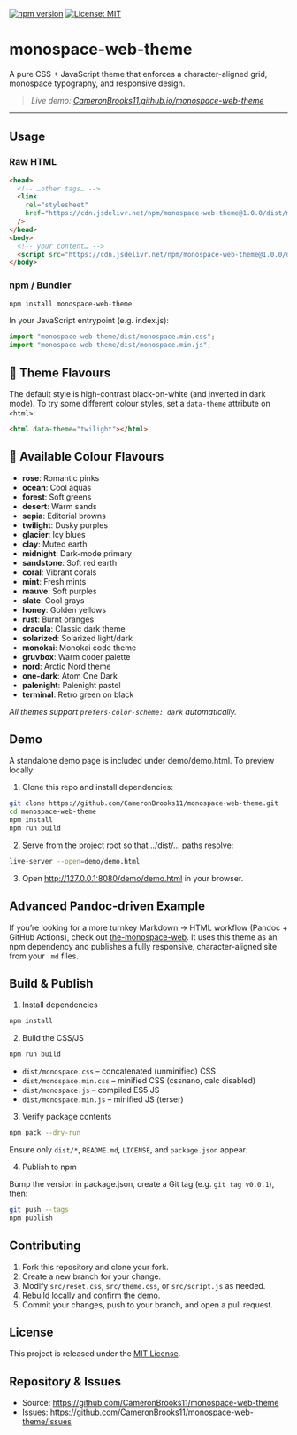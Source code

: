 [![npm version](https://img.shields.io/npm/v/monospace-web-theme.svg)](https://www.npmjs.com/package/monospace-web-theme)
[![License: MIT](https://img.shields.io/badge/License-MIT-blue.svg)](./LICENSE)

# monospace-web-theme

A pure CSS + JavaScript theme that enforces a character-aligned grid, monospace typography, and responsive design.

> _Live demo: [CameronBrooks11.github.io/monospace-web-theme](https://CameronBrooks11.github.io/monospace-web-theme/)_

---

## Usage

### Raw HTML

```html
<head>
  <!-- …other tags… -->
  <link
    rel="stylesheet"
    href="https://cdn.jsdelivr.net/npm/monospace-web-theme@1.0.0/dist/monospace.min.css"
  />
</head>
<body>
  <!-- your content… -->
  <script src="https://cdn.jsdelivr.net/npm/monospace-web-theme@1.0.0/dist/monospace.min.js"></script>
</body>
```

### npm / Bundler

```bash
npm install monospace-web-theme
```

In your JavaScript entrypoint (e.g. index.js):

```js
import "monospace-web-theme/dist/monospace.min.css";
import "monospace-web-theme/dist/monospace.min.js";
```

## 🌈 Theme Flavours

The default style is high-contrast black-on-white (and inverted in dark mode). To try some different colour styles, set a `data-theme` attribute on `<html>`:

```html
<html data-theme="twilight"></html>
```

## 🎨 Available Colour Flavours

- **rose**: Romantic pinks
- **ocean**: Cool aquas
- **forest**: Soft greens
- **desert**: Warm sands
- **sepia**: Editorial browns
- **twilight**: Dusky purples
- **glacier**: Icy blues
- **clay**: Muted earth
- **midnight**: Dark-mode primary
- **sandstone**: Soft red earth
- **coral**: Vibrant corals
- **mint**: Fresh mints
- **mauve**: Soft purples
- **slate**: Cool grays
- **honey**: Golden yellows
- **rust**: Burnt oranges
- **dracula**: Classic dark theme
- **solarized**: Solarized light/dark
- **monokai**: Monokai code theme
- **gruvbox**: Warm coder palette
- **nord**: Arctic Nord theme
- **one-dark**: Atom One Dark
- **palenight**: Palenight pastel
- **terminal**: Retro green on black

_All themes support `prefers-color-scheme: dark` automatically._

## Demo

A standalone demo page is included under demo/demo.html. To preview locally:

1. Clone this repo and install dependencies:

```bash
git clone https://github.com/CameronBrooks11/monospace-web-theme.git
cd monospace-web-theme
npm install
npm run build
```

2. Serve from the project root so that ../dist/… paths resolve:

```bash
live-server --open=demo/demo.html
```

3. Open http://127.0.0.1:8080/demo/demo.html in your browser.

## Advanced Pandoc-driven Example

If you’re looking for a more turnkey Markdown → HTML workflow (Pandoc + GitHub Actions), check out [the-monospace-web](https://github.com/CameronBrooks11/the-monospace-web). It uses this theme as an npm dependency and publishes a fully responsive, character-aligned site from your `.md` files.

## Build & Publish

1. Install dependencies

```bash
npm install
```

2. Build the CSS/JS

```bash
npm run build
```

- `dist/monospace.css` – concatenated (unminified) CSS
- `dist/monospace.min.css` – minified CSS (cssnano, calc disabled)
- `dist/monospace.js` – compiled ES5 JS
- `dist/monospace.min.js` – minified JS (terser)

3. Verify package contents

```bash
npm pack --dry-run
```

Ensure only `dist/*`, `README.md`, `LICENSE`, and `package.json` appear.

4. Publish to npm

Bump the version in package.json, create a Git tag (e.g. `git tag v0.0.1`), then:

```bash
git push --tags
npm publish
```

## Contributing

1. Fork this repository and clone your fork.
2. Create a new branch for your change.
3. Modify `src/reset.css`, `src/theme.css`, or `src/script.js` as needed.
4. Rebuild locally and confirm the [demo](#demo).
5. Commit your changes, push to your branch, and open a pull request.

## License

This project is released under the [MIT License](./LICENSE).

## Repository & Issues

- Source: https://github.com/CameronBrooks11/monospace-web-theme
- Issues: https://github.com/CameronBrooks11/monospace-web-theme/issues
